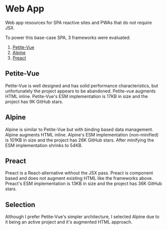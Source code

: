 # Web App

Web app resources for SPA reactive sites and PWAs that do not require JSX.

To power this base-case SPA, 3 frameworks were evaluated:

1) [Petite-Vue](https://github.com/vuejs/petite-vue)
2) [Alpine](https://github.com/alpinejs/alpine)
3) [Preact](https://github.com/preactjs/preact)

## Petite-Vue

Petite-Vue is well designed and has solid performance characteristics, but unfortunately the project appears to be abandoned. Petite-vue augments HTML inline. Petite-Vue's ESM implementation is 17KB in size and the project has 9K GitHub stars.

## Alpine

Alpine is similar to Petite-Vue but with binding based data management. Alpine augments HTML inline. Alpine's ESM implementation (non-minified) is 101KB in size and the project has 26K GitHub stars. After minifying the ESM implementation shrinks to 54KB.

## Preact

Preact is a React-alternative without the JSX pass. Preact is component based and does not augment existing HTML like the frameworks above. Preact's ESM implementation is 13KB in size and the project has 36K GitHub stars.

## Selection

Although I prefer Petite-Vue's simpler architecture, I selected Alpine due to it being an active project and it's augmented HTML approach.
